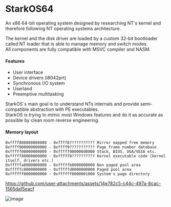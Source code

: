 # StarkOS64
An x86 64-bit operating system designed by researching NT's kernel and therefore following NT operating systems architecture.

The kernel and the disk driver are loaded by a custom 32-bit bootloader called NT loader that is able to manage memory and switch modes.\
All components are fully compatible with MSVC compiler and NASM.

#### Features
* User interface
* Device drivers (i8042prt)
* Synchronous I/O system
* Userland
* Preemptive multitasking

StarkOS`s main goal is to understand NTs internals and provide semi-compatible abstraction with PE executables.\
StarkOS is trying to mimic most Windows features and do it as accurate as possible by clean room reverse engineering.

#### Memory layout
```
0xffff800000000000 - 0xffff8??????????? Mirror mapped free memory
0xffff900000000000 - 0xffff9??????????? Page frame number database
0xfffff00000000000 - 0xfffff000000d0000 Stack, BIOS, VGA/VESA etc.
0xfffff80000000000 - 0xfffff8?????????? Kernel executable code (kernel itself, drivers etc.)
0xfffffa0000000000 - 0xfffffb0000000000 Non paged pool area
0xfffffc0000000000 - 0xfffffd0000000000 Paged pool area
0xffffff0000000000 - 0xffffff0000001000 System's page directory
```


https://github.com/user-attachments/assets/14e782c5-c44c-497a-8cac-1565da15eacf


![image](https://github.com/user-attachments/assets/940dd192-25e3-41ad-bf78-56836d364345)
